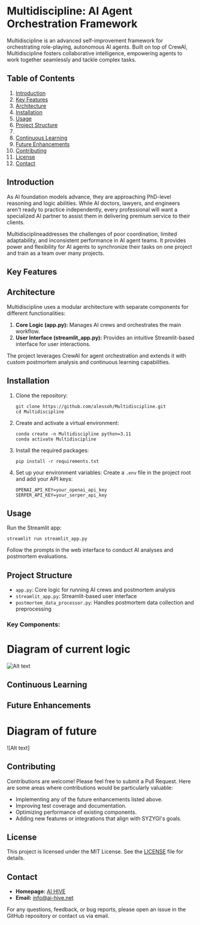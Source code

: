 # Multidiscipline: AI Agent Orchestration Framework

Multidiscipline is an advanced self-improvement framework for orchestrating role-playing, autonomous AI agents. Built on top of CrewAI, Multidiscipline fosters collaborative intelligence, empowering agents to work together seamlessly and tackle complex tasks.

## Table of Contents
1. [Introduction](#introduction)
2. [Key Features](#key-features)
3. [Architecture](#architecture)
4. [Installation](#installation)
5. [Usage](#usage)
6. [Project Structure](#project-structure)
7. 
8. [Continuous Learning](#continuous-learning)
9. [Future Enhancements](#future-enhancements)
10. [Contributing](#contributing)
11. [License](#license)
12. [Contact](#contact)

## Introduction

As AI foundation models advance, they are approaching PhD-level reasoning and logic abilities. While AI doctors, lawyers, and engineers aren't ready to practice independently, every professional will want a specialized AI partner to assist them in delivering premium service to their clients.

Multidisciplineaddresses the challenges of poor coordination, limited adaptability, and inconsistent performance in AI agent teams. It provides power and flexibility for AI agents to synchronize their tasks on one project and train as a team over many projects.

## Key Features
 
## Architecture

Multidiscipline uses a modular architecture with separate components for different functionalities:

1. **Core Logic (app.py):** Manages AI crews and orchestrates the main workflow.
2. **User Interface (streamlit_app.py):** Provides an intuitive Streamlit-based interface for user interactions.


The project leverages CrewAI for agent orchestration and extends it with custom postmortem analysis and continuous learning capabilities.

## Installation

1. Clone the repository:
   ```
   git clone https://github.com/alessoh/Multidiscipline.git
   cd Multidiscipline
   ```

2. Create and activate a virtual environment:
   ```
   conda create -n Multidiscipline python=3.11
   conda activate Multidiscipline
   ```

3. Install the required packages:
   ```
   pip install -r requirements.txt
   ```

4. Set up your environment variables:
   Create a `.env` file in the project root and add your API keys:
   ```
   OPENAI_API_KEY=your_openai_api_key
   SERPER_API_KEY=your_serper_api_key
   ```

## Usage

Run the Streamlit app:
```
streamlit run streamlit_app.py
```

Follow the prompts in the web interface to conduct AI analyses and postmortem evaluations.

## Project Structure

- `app.py`: Core logic for running AI crews and postmortem analysis
- `streamlit_app.py`: Streamlit-based user interface
- `postmortem_data_processor.py`: Handles postmortem data collection and preprocessing




### Key Components:



   # Diagram of current logic

![Alt text]()

## Continuous Learning



## Future Enhancements



   # Diagram of future 

![Alt text]

## Contributing

Contributions are welcome! Please feel free to submit a Pull Request. Here are some areas where contributions would be particularly valuable:

- Implementing any of the future enhancements listed above.
- Improving test coverage and documentation.
- Optimizing performance of existing components.
- Adding new features or integrations that align with SYZYGI's goals.

## License

This project is licensed under the MIT License. See the [LICENSE](LICENSE) file for details.

## Contact

- **Homepage:** [AI HIVE](https://www.ai-hive.net/)
- **Email:** info@ai-hive.net

For any questions, feedback, or bug reports, please open an issue in the GitHub repository or contact us via email.